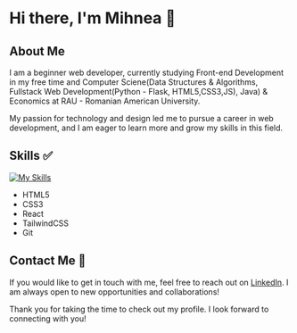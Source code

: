 # Hi there, I'm Mihnea 👋

## About Me

I am a beginner web developer, currently studying Front-end Development in my free time and Computer Sciene(Data Structures & Algorithms, Fullstack Web Development(Python - Flask, HTML5,CSS3,JS), Java) & Economics at RAU - Romanian American University. 

My passion for technology and design led me to pursue a career in web development, and I am eager to learn more and grow my skills in this field.

## Skills ✅

[![My Skills](https://skillicons.dev/icons?i=html,css,tailwind,react,git)](https://skillicons.dev)

- HTML5
- CSS3
- React
- TailwindCSS
- Git
<!---
## Projects

Here are a few of my projects that showcase my skills and knowledge in web development:

- [Personal Portfolio](https://example.com) - A responsive website that showcases my skills, experience, and projects.
- [E-commerce Website](https://example.com) - A fully functional online store built using Bootstrap and JavaScript.
- [Blog Website](https://example.com) - A simple and elegant blog website with a clean layout and user-friendly interface.
--->
## Contact Me 📨

If you would like to get in touch with me, feel free to reach out on [LinkedIn](https://www.linkedin.com/in/georgescu-mihnea-066885206/). I am always open to new opportunities and collaborations!

Thank you for taking the time to check out my profile. I look forward to connecting with you!


<!---
georgescumihnea/georgescumihnea is a ✨ special ✨ repository because its `README.md` (this file) appears on your GitHub profile.
You can click the Preview link to take a look at your changes.
--->
